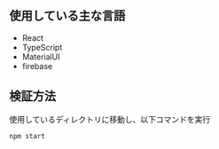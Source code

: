 
## 使用している主な言語
- React
- TypeScript
- MaterialUI
- firebase

## 検証方法
使用しているディレクトリに移動し、以下コマンドを実行
```
npm start
```
